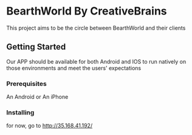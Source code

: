 # BearthWorld By CreativeBrains  

This project aims to be the circle between BearthWorld and their clients

## Getting Started

Our APP should be available for both Android and IOS to run natively on those environments and meet the users' expectations 

### Prerequisites

An Android or An iPhone 


### Installing

for now, go to http://35.168.41.192/



